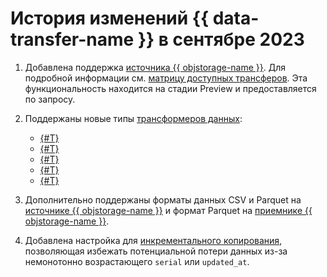# История изменений {{ data-transfer-name }} в сентябре 2023

1. Добавлена поддержка [источника {{ objstorage-name }}](../operations/endpoint/source/object-storage.md). Для подробной информации см. [матрицу доступных трансферов](../transfer-matrix.md). Эта функциональность находится на стадии Preview и предоставляется по запросу.

1. Поддержаны новые типы [трансформеров данных](../concepts/data-transformation.md): 

    * [{#T}](../concepts/data-transformation.md#data-mask)
    * [{#T}](../concepts/data-transformation.md#subtable-splitting)
    * [{#T}](../concepts/data-transformation.md#replace-primary-key)
    * [{#T}](../concepts/data-transformation.md#convert-to-string)
    * [{#T}](../concepts/data-transformation.md#shard)

1. Дополнительно поддержаны форматы данных CSV и Parquet на [источнике {{ objstorage-name }}](../operations/endpoint/source/object-storage.md) и формат Parquet на [приемнике {{ objstorage-name }}](../operations/endpoint/target/object-storage.md).
 
1. Добавлена настройка для [инкрементального копирования](../concepts/transfer-lifecycle.md#copy), позволяющая избежать потенциальной потери данных из-за немонотонно возрастающего `serial` или `updated_at`.

